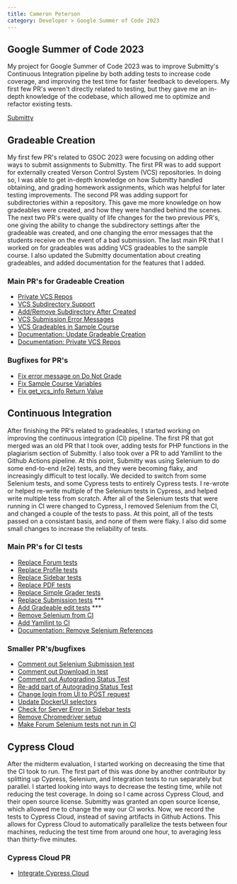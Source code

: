 ```yaml
---
title: Cameron Peterson
category: Developer > Google Summer of Code 2023
---
```




## Google Summer of Code 2023
My project for Google Summer of Code 2023 was to improve Submitty's Continuous Integration pipeline by both adding tests to increase code coverage, and improving the test time for faster feedback to developers. My first few PR's weren't directly related to testing, but they gave me an in-depth knowledge of the codebase, which allowed me to optimize and refactor existing tests. 

[Submitty](https://github.com/Submitty/Submitty)
## Gradeable Creation
My first few PR's related to GSOC 2023 were focusing on adding other ways to submit assignments to Submitty. The first PR was to add support for externally created Verson Control System (VCS) repositories. In doing so, I was able to get in-depth knowledge on how Submitty handled obtaining, and grading homework assignments, which was helpful for later testing improvements. The second PR was adding support for subdirectories within a repository. This gave me more knowledge on how gradeables were created, and how they were handled behind the scenes. The next two PR's were quality of life changes for the two previous PR's, one giving the ability to change the subdirectory settings after the gradeable was created, and one changing the error messages that the students receive on the event of a bad submission. The last main PR that I worked on for gradeables was adding VCS gradeables to the sample course. I also updated the Submitty documentation about creating gradeables, and added documentation for the features that I added. 

### Main PR's for Gradeable Creation
* [Private VCS Repos](https://github.com/Submitty/Submitty/pull/9382)
* [VCS Subdirectory Support](https://github.com/Submitty/Submitty/pull/9317)
* [Add/Remove Subdirectory After Created](https://github.com/Submitty/Submitty/pull/9423)
* [VCS Submission Error Messages](https://github.com/Submitty/Submitty/pull/9399)
* [VCS Gradeables in Sample Course](https://github.com/Submitty/Submitty/pull/6922)
* [Documentation: Update Gradeable Creation](https://github.com/Submitty/submitty.github.io/pull/519)
* [Documentation: Private VCS Repos](https://github.com/Submitty/submitty.github.io/pull/430)

### Bugfixes for PR's
* [Fix error message on Do Not Grade](https://github.com/Submitty/Submitty/pull/9448)
* [Fix Sample Course Variables](https://github.com/Submitty/Submitty/pull/9480)
* [Fix get_vcs_info Return Value](https://github.com/Submitty/Submitty/pull/9461)

## Continuous Integration
After finishing the PR's related to gradeables, I started working on improving the continuous integration (CI) pipeline. The first PR that got merged was an old PR that I took over, adding tests for PHP functions in the plagiarism section of Submitty. I also took over a PR to add Yamllint to the Github Actions pipeline. At this point, Submitty was using Selenium to do some end-to-end (e2e) tests, and they were becoming flaky, and increasingly difficult to test locally. We decided to switch from some Selenium tests, and some Cypress tests to entirely Cypress tests. I re-wrote or helped re-write multiple of the Selenium tests in Cypress, and helped write multiple tess from scratch. After all of the Selenium tests that were running in CI were changed to Cypress, I removed Selenium from the CI, and changed a couple of the tests to pass. At this point, all of the tests passed on a consistant basis, and none of them were flaky. I also did some small changes to increase the reliability of tests.

### Main PR's for CI tests
* [Replace Forum tests](https://github.com/Submitty/Submitty/pull/9393)
* [Replace Profile tests](https://github.com/Submitty/Submitty/pull/9505)
* [Replace Sidebar tests](https://github.com/Submitty/Submitty/pull/9503)
* [Replace PDF tests](https://github.com/Submitty/Submitty/pull/9518)
* [Replace Simple Grader tests](https://github.com/Submitty/Submitty/pull/9518)
* [Replace Submission tests](https://github.com/Submitty/Submitty/pull/9461) ***
* [Add Gradeable edit tests](https://github.com/Submitty/Submitty/pull/9461) ***
* [Remove Selenium from CI](https://github.com/Submitty/Submitty/pull/9530)
* [Add Yamllint to CI](https://github.com/Submitty/Submitty/pull/8864)
* [Documentation: Remove Selenium References](https://github.com/Submitty/submitty.github.io/pull/9517)


### Smaller PR's/bugfixes
* [Comment out Selenium Submission test](https://github.com/Submitty/Submitty/pull/9460)
* [Comment out Download in test](https://github.com/Submitty/Submitty/pull/9446)
* [Comment out Autograding Status Test](https://github.com/Submitty/Submitty/pull/9462)
* [Re-add part of Autograding Status Test](https://github.com/Submitty/Submitty/pull/9499)
* [Change login from UI to POST request](https://github.com/Submitty/Submitty/pull/9522)
* [Update DockerUI selectors](https://github.com/Submitty/Submitty/pull/9617)
* [Check for Server Error in Sidebar tests](https://github.com/Submitty/Submitty/pull/9620)
* [Remove Chromedriver setup](https://github.com/Submitty/Submitty/pull/9588)
* [Make Forum Selenium tests not run in CI](https://github.com/Submitty/Submitty/pull/9466)

## Cypress Cloud
After the midterm evaluation, I started working on decreasing the time that the CI took to run. The first part of this was done by another contributor by splitting up Cypress, Selenium, and Integration tests to run separately but parallel. I started looking into ways to decrease the testing time, while not reducing the test coverage. In doing so I came across Cypress Cloud, and their open source license. Submitty was granted an open source license, which allowed me to change the way our CI works. Now, we record the tests to Cypress Cloud, instead of saving artifacts in Github Actions. This allows for Cypress Cloud to automatically parallelize the tests between four machines, reducing the test time from around one hour, to averaging less than thirty-five minutes. 

### Cypress Cloud PR
* [Integrate Cypress Cloud](https://github.com/Submitty/Submitty/pull/9517)
